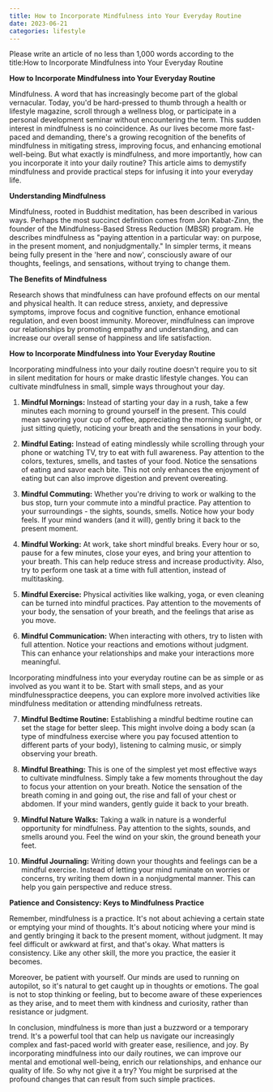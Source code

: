 ```yaml
---
title: How to Incorporate Mindfulness into Your Everyday Routine
date: 2023-06-21
categories: lifestyle
---
```


Please write an article of no less than 1,000 words according to the title:How to Incorporate Mindfulness into Your Everyday Routine

**How to Incorporate Mindfulness into Your Everyday Routine**

Mindfulness. A word that has increasingly become part of the global vernacular. Today, you'd be hard-pressed to thumb through a health or lifestyle magazine, scroll through a wellness blog, or participate in a personal development seminar without encountering the term. This sudden interest in mindfulness is no coincidence. As our lives become more fast-paced and demanding, there's a growing recognition of the benefits of mindfulness in mitigating stress, improving focus, and enhancing emotional well-being. But what exactly is mindfulness, and more importantly, how can you incorporate it into your daily routine? This article aims to demystify mindfulness and provide practical steps for infusing it into your everyday life.

**Understanding Mindfulness**

Mindfulness, rooted in Buddhist meditation, has been described in various ways. Perhaps the most succinct definition comes from Jon Kabat-Zinn, the founder of the Mindfulness-Based Stress Reduction (MBSR) program. He describes mindfulness as "paying attention in a particular way: on purpose, in the present moment, and nonjudgmentally." In simpler terms, it means being fully present in the 'here and now', consciously aware of our thoughts, feelings, and sensations, without trying to change them.

**The Benefits of Mindfulness**

Research shows that mindfulness can have profound effects on our mental and physical health. It can reduce stress, anxiety, and depressive symptoms, improve focus and cognitive function, enhance emotional regulation, and even boost immunity. Moreover, mindfulness can improve our relationships by promoting empathy and understanding, and can increase our overall sense of happiness and life satisfaction.

**How to Incorporate Mindfulness into Your Everyday Routine**

Incorporating mindfulness into your daily routine doesn't require you to sit in silent meditation for hours or make drastic lifestyle changes. You can cultivate mindfulness in small, simple ways throughout your day.

1. **Mindful Mornings:** Instead of starting your day in a rush, take a few minutes each morning to ground yourself in the present. This could mean savoring your cup of coffee, appreciating the morning sunlight, or just sitting quietly, noticing your breath and the sensations in your body.

2. **Mindful Eating:** Instead of eating mindlessly while scrolling through your phone or watching TV, try to eat with full awareness. Pay attention to the colors, textures, smells, and tastes of your food. Notice the sensations of eating and savor each bite. This not only enhances the enjoyment of eating but can also improve digestion and prevent overeating.

3. **Mindful Commuting:** Whether you're driving to work or walking to the bus stop, turn your commute into a mindful practice. Pay attention to your surroundings - the sights, sounds, smells. Notice how your body feels. If your mind wanders (and it will), gently bring it back to the present moment.

4. **Mindful Working:** At work, take short mindful breaks. Every hour or so, pause for a few minutes, close your eyes, and bring your attention to your breath. This can help reduce stress and increase productivity. Also, try to perform one task at a time with full attention, instead of multitasking.

5. **Mindful Exercise:** Physical activities like walking, yoga, or even cleaning can be turned into mindful practices. Pay attention to the movements of your body, the sensation of your breath, and the feelings that arise as you move.

6. **Mindful Communication:** When interacting with others, try to listen with full attention. Notice your reactions and emotions without judgment. This can enhance your relationships and make your interactions more meaningful.

Incorporating mindfulness into your everyday routine can be as simple or as involved as you want it to be. Start with small steps, and as your mindfulnesspractice deepens, you can explore more involved activities like mindfulness meditation or attending mindfulness retreats.

7. **Mindful Bedtime Routine:** Establishing a mindful bedtime routine can set the stage for better sleep. This might involve doing a body scan (a type of mindfulness exercise where you pay focused attention to different parts of your body), listening to calming music, or simply observing your breath.

8. **Mindful Breathing:** This is one of the simplest yet most effective ways to cultivate mindfulness. Simply take a few moments throughout the day to focus your attention on your breath. Notice the sensation of the breath coming in and going out, the rise and fall of your chest or abdomen. If your mind wanders, gently guide it back to your breath.

9. **Mindful Nature Walks:** Taking a walk in nature is a wonderful opportunity for mindfulness. Pay attention to the sights, sounds, and smells around you. Feel the wind on your skin, the ground beneath your feet.

10. **Mindful Journaling:** Writing down your thoughts and feelings can be a mindful exercise. Instead of letting your mind ruminate on worries or concerns, try writing them down in a nonjudgmental manner. This can help you gain perspective and reduce stress.

**Patience and Consistency: Keys to Mindfulness Practice**

Remember, mindfulness is a practice. It's not about achieving a certain state or emptying your mind of thoughts. It's about noticing where your mind is and gently bringing it back to the present moment, without judgment. It may feel difficult or awkward at first, and that's okay. What matters is consistency. Like any other skill, the more you practice, the easier it becomes.

Moreover, be patient with yourself. Our minds are used to running on autopilot, so it's natural to get caught up in thoughts or emotions. The goal is not to stop thinking or feeling, but to become aware of these experiences as they arise, and to meet them with kindness and curiosity, rather than resistance or judgment.

In conclusion, mindfulness is more than just a buzzword or a temporary trend. It's a powerful tool that can help us navigate our increasingly complex and fast-paced world with greater ease, resilience, and joy. By incorporating mindfulness into our daily routines, we can improve our mental and emotional well-being, enrich our relationships, and enhance our quality of life. So why not give it a try? You might be surprised at the profound changes that can result from such simple practices.
